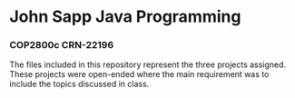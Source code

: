 # John Sapp Java Programming
### COP2800c CRN-22196

The files included in this repository represent the three projects assigned. These projects were open-ended where the main requirement was to include the topics discussed in class. 
